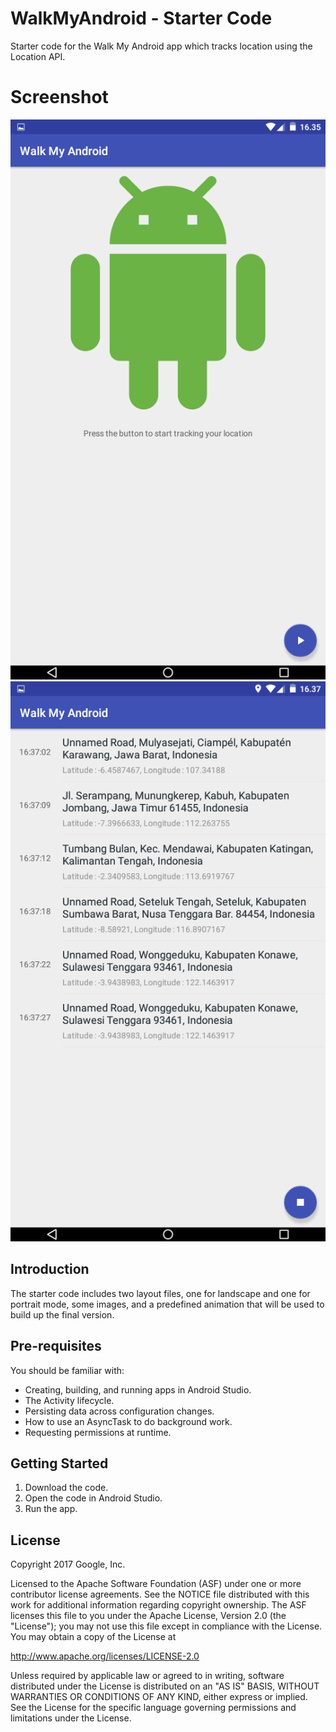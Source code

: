 WalkMyAndroid - Starter Code
============

Starter code for the Walk My Android app which tracks location using the
Location API.

# Screenshot

![Homescreen](ss1.png)
![Tracking](ss2.png)

Introduction
------------
The starter code includes two layout files, one for landscape and one for
portrait mode, some images, and a predefined animation that will be used to
build up the final version.


Pre-requisites
--------------

You should be familiar with:
- Creating, building, and running apps in Android Studio.
- The Activity lifecycle.
- Persisting data across configuration changes.
- How to use an AsyncTask to do background work.
- Requesting permissions at runtime.


Getting Started
---------------

1. Download the code.
2. Open the code in Android Studio.
3. Run the app.

License
-------

Copyright 2017 Google, Inc.

Licensed to the Apache Software Foundation (ASF) under one or more contributor
license agreements.  See the NOTICE file distributed with this work for
additional information regarding copyright ownership.  The ASF licenses this
file to you under the Apache License, Version 2.0 (the "License"); you may not
use this file except in compliance with the License.  You may obtain a copy of
the License at

  http://www.apache.org/licenses/LICENSE-2.0

Unless required by applicable law or agreed to in writing, software
distributed under the License is distributed on an "AS IS" BASIS, WITHOUT
WARRANTIES OR CONDITIONS OF ANY KIND, either express or implied.  See the
License for the specific language governing permissions and limitations under
the License.
